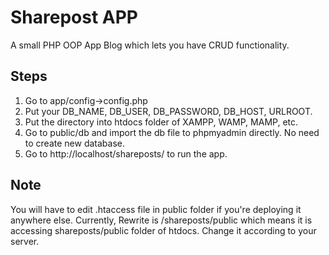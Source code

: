 # Sharepost APP

A small PHP OOP App Blog which lets you have CRUD functionality.

## Steps

1. Go to app/config->config.php
2. Put your DB_NAME, DB_USER, DB_PASSWORD, DB_HOST, URLROOT.
3. Put the directory into htdocs folder of XAMPP, WAMP, MAMP, etc.
4. Go to public/db and import the db file to phpmyadmin directly. No need to create new database.
5. Go to http://localhost/shareposts/ to run the app.

## Note

You will have to edit .htaccess file in public folder if you're deploying it anywhere else. Currently, Rewrite is /shareposts/public which means it is accessing shareposts/public folder of htdocs. Change it according to your server.
